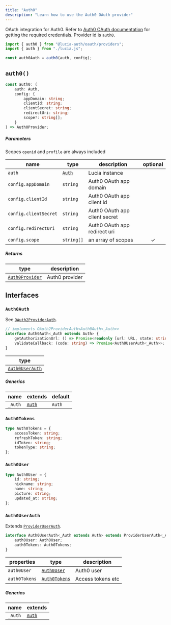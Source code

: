 ```yaml
---
title: "Auth0"
description: "Learn how to use the Auth0 OAuth provider"
---
```


OAuth integration for Auth0. Refer to [Auth0 OAuth documentation](https://auth0.com/docs/get-started/authentication-and-authorization-flow/add-login-auth-code-flow) for getting the required credentials. Provider id is `auth0`.

```ts
import { auth0 } from "@lucia-auth/oauth/providers";
import { auth } from "./lucia.js";

const auth0Auth = auth0(auth, config);
```

## `auth0()`

```ts
const auth0: (
	auth: Auth,
	config: {
		appDomain: string;
		clientId: string;
		clientSecret: string;
		redirectUri: string;
		scope?: string[];
	}
) => Auth0Provider;
```

##### Parameters

Scopes `openid` and `profile` are always included

| name                  | type                                       | description                   | optional |
| --------------------- | ------------------------------------------ | ----------------------------- | :------: |
| `auth`                | [`Auth`](/reference/lucia/interfaces/auth) | Lucia instance                |          |
| `config.appDomain`    | `string`                                   | Auth0 OAuth app domain        |          |
| `config.clientId`     | `string`                                   | Auth0 OAuth app client id     |          |
| `config.clientSecret` | `string`                                   | Auth0 OAuth app client secret |          |
| `config.redirectUri`  | `string`                                   | Auth0 OAuth app redirect uri  |          |
| `config.scope`        | `string[]`                                 | an array of scopes            |    ✓     |

##### Returns

| type                              | description    |
| --------------------------------- | -------------- |
| [`Auth0Provider`](#auth0provider) | Auth0 provider |

## Interfaces

### `Auth0Auth`

See [`OAuth2ProviderAuth`](/reference/oauth/interfaces/oauth2providerauth).

```ts
// implements OAuth2ProviderAuth<Auth0Auth<_Auth>>
interface Auth0Auth<_Auth extends Auth> {
	getAuthorizationUrl: () => Promise<readonly [url: URL, state: string]>;
	validateCallback: (code: string) => Promise<Auth0UserAuth<_Auth>>;
}
```

| type                              |
| --------------------------------- |
| [`Auth0UserAuth`](#auth0userauth) |

##### Generics

| name    | extends    | default |
| ------- | ---------- | ------- |
| `_Auth` | [`Auth`]() | `Auth`  |

### `Auth0Tokens`

```ts
type Auth0Tokens = {
	accessToken: string;
	refreshToken: string;
	idToken: string;
	tokenType: string;
};
```

### `Auth0User`

```ts
type Auth0User = {
	id: string;
	nickname: string;
	name: string;
	picture: string;
	updated_at: string;
};
```

### `Auth0UserAuth`

Extends [`ProviderUserAuth`](/reference/oauth/interfaces/provideruserauth).

```ts
interface Auth0UserAuth<_Auth extends Auth> extends ProviderUserAuth<_Auth> {
	auth0User: Auth0User;
	auth0Tokens: Auth0Tokens;
}
```

| properties    | type                          | description       |
| ------------- | ----------------------------- | ----------------- |
| `auth0User`   | [`Auth0User`](#auth0user)     | Auth0 user        |
| `auth0Tokens` | [`Auth0Tokens`](#auth0tokens) | Access tokens etc |

##### Generics

| name    | extends    |
| ------- | ---------- |
| `_Auth` | [`Auth`]() |
